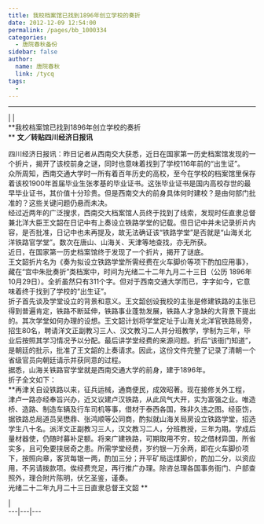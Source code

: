 ```yaml
---
title: 我校档案馆已找到1896年创立学校的奏折
date: 2012-12-09 12:54:00
permalink: /pages/bb_1000334
categories: 
  - 唐院春秋备份
sidebar: false
author: 
  name: 唐院春秋
  link: /tycq
tags: 
  - 
---
```


* * *

  
|  |  
**我校档案馆已找到1896年创立学校的奏折  
** **文／转贴四川经济日报讯**  
  
四川经济日报讯：昨日记者从西南交大获悉，近日在国家第一历史档案馆发现的一个折片，揭开了该校前身之谜，同时也意味着找到了学校116年前的“出生证”。  
众所周知，西南交通大学时一所有着百年历史的高校，至今在学校的档案馆里保存着该校1900年首届毕业生张孝基的毕业证书。这张毕业证书是国内高校存世的最早毕业证书，其价值十分珍贵。但是西南交大的前身具体何时建校？是由何部门批准的？这些关键问题仍悬而未决。  
经过近两年的广泛搜求，西南交大档案馆人员终于找到了线索，发现时任直隶总督兼北洋大臣王文韶在日记中有上奏设立铁路学堂的记载。但日记中并未记录折片内容，是否批准，日记中也未再提及，故无法确证该“铁路学堂”是否就是“山海关北洋铁路官学堂”。数次在唐山、山海关、天津等地查找，亦无所获。  
近日，在国家第一历史档案馆终于发现了一个折片，揭开了谜底。  
王文韶折片名为《奏为拟设立铁路学堂所需经费在火车脚价等项下酌加应用事》，藏在“宫中朱批奏折”类档案中，时间为光绪二十二年九月二十三日（公历
1896年10月29日）。全折虽然只有311个字。但对于西南交通大学而已，字字如今，它意味着终于找到了学校的“出生证”。  
折子首先谈及学堂设立的背景和意义。王文韶创设我校的主张是修建铁路的主张已得到普遍肯定，铁路不断延伸，铁路事业蓬勃发展，铁路人才急缺的大背景下提出的。其次学堂如何办理的设想。王文韶计划将学堂定址于山海关北洋官铁路局旁，招生80名，聘请洋文正副教习三人、汉文教习二人并分班教学，学制为三年，毕业后按照其学习情况予以分配。最后讲学堂经费的来源问题。折后“该衙门知道”，是朝廷的批示，批准了王文韶的上奏请求。因此，这份文件完整了记录了清朝一个省级官员向朝廷请示并获同意的过程。  
据悉，山海关铁路官学堂就是西南交通大学的前身，建于1896年。  
折子全文如下：  
**再津关自设铁路以来，征兵运械，通商便民，成效昭著。现在接修关外工程，津卢一路亦经奉旨兴办，近又议建卢汉铁路，从此风气大开，实为富强之业。唯造桥、造路、制造车辆及行车司机等事，借材于泰西各国，殊非久违之图。经臣饬，据铁路总局道员吴懋鼎、张鸿顺等公同商，酌拟就山海关局房设立铁路学堂，招选学生八十名。派洋文正副教习三人，汉文教习二人，分班教授，三年为期。学成后量材器使，仍随时募补足额。将来广建铁路，可期取用不穷，较之借材异国，所省实多，且可免要挟居奇之患。所需学堂经费，岁约银一万余两，即在火车脚价项下，按照向章，客货每银一两，酌加三分；开平矿局运煤脚价，酌加二分，以资应用，不另请拨款项。俟经费充足，再行推广办理。除咨总理各国事务衙门、户部查照外，理合附片陈明，伏乞圣鉴，谨奏。  
光绪二十二年九月二十三日直隶总督王文韶 **  
  
  
|  
---|---|---